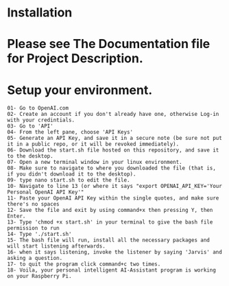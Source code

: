 # Installation
# Please see The Documentation file for Project Description.
# Setup your environment.
	01- Go to OpenAI.com
 	02- Create an account if you don't already have one, otherwise Log-in with your credintials.
  	03- Go to 'API'
   	04- From the left pane, choose 'API Keys'
	05- Generate an API Key, and save it in a secure note (be sure not put it in a public repo, or it will be revoked immediately).
 	06- Download the start.sh file hosted on this repository, and save it to the desktop.
  	07- Open a new terminal window in your linux environment.
   	08- Make sure to navigate to where you downloaded the file (that is, if you didn't download it to the desktop).
	09- type nano start.sh to edit the file.
 	10- Navigate to line 13 (or where it says "export OPENAI_API_KEY='Your Personal OpenAI API Key'"
  	11- Paste your OpenAI API Key within the single quotes, and make sure there's no spaces
   	12- Save the file and exit by using command+x then pressing Y, then Enter.
	13- Type 'chmod +x start.sh' in your terminal to give the bash file permission to run
 	14- Type './start.sh' 
  	15- The bash file will run, install all the necessary packages and will start listening afterwards.
   	16- when it says listening, invoke the listener by saying 'Jarvis' and asking a question.
	17- to quit the program click command+c two times.
 	18- Voila, your personal intelligent AI-Assistant program is working on your Raspberry Pi.
